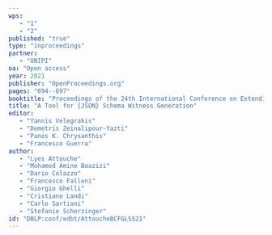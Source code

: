 ```yaml
---
wps: 
   - "1"
   - "2"
published: "true"
type: "inproceedings"
partner: 
   - "UNIPI"
oa: "Open access"
year: 2021
publisher: "OpenProceedings.org"
pages: "694--697"
booktitle: "Proceedings of the 24th International Conference on Extending Database Technology, {EDBT} 2021, Nicosia, Cyprus, March 23 - 26, 2021"
title: "A Tool for {JSON} Schema Witness Generation"
editor: 
   - "Yannis Velegrakis"
   - "Demetris Zeinalipour-Yazti"
   - "Panos K. Chrysanthis"
   - "Francesco Guerra"
author: 
   - "Lyes Attouche"
   - "Mohamed Amine Baazizi"
   - "Dario Colazzo"
   - "Francesco Falleni"
   - "Giorgio Ghelli"
   - "Cristiano Landi"
   - "Carlo Sartiani"
   - "Stefanie Scherzinger"
id: "DBLP:conf/edbt/AttoucheBCFGLSS21"
---
```

